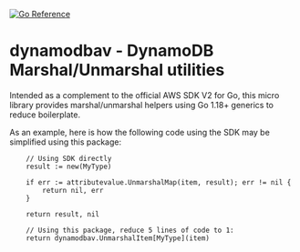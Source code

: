 [![Go Reference](https://pkg.go.dev/badge/github.com/ryanc414/dynamodbav.svg)](https://pkg.go.dev/github.com/ryanc414/dynamodbav)

dynamodbav - DynamoDB Marshal/Unmarshal utilities
=================================================

Intended as a complement to the official AWS SDK V2 for Go, this micro library
provides marshal/unmarshal helpers using Go 1.18+ generics to reduce boilerplate.

As an example, here is how the following code using the SDK may be simplified
using this package:

```
    // Using SDK directly
    result := new(MyType)

    if err := attributevalue.UnmarshalMap(item, result); err != nil {
        return nil, err
    }

    return result, nil

    // Using this package, reduce 5 lines of code to 1:
    return dynamodbav.UnmarshalItem[MyType](item)
```

